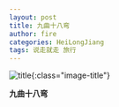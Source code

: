 ```yaml
---
layout: post
title: 九曲十八弯
author: fire
categories: HeiLongJiang 
tags: 说走就走 旅行
---
```


![title](https://image.sideproject.cn/titlex/title_034.jpg){:class="image-title"}

**九曲十八弯**

